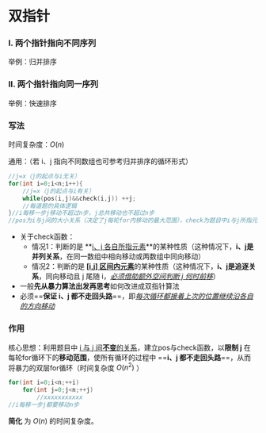 # 双指针



### I. 两个指针指向不同序列



举例：归并排序





### II. 两个指针指向同一序列



举例：快速排序





### 写法



时间复杂度：$O(n)$

通用：（若 i、j 指向不同数组也可参考归并排序的循环形式）

```c++
//j=x（j的起点与i无关）
for(int i=0;i<n;i++){
    //j=x（j的起点与i有关）
    while(pos(i,j)&&check(i,j)) ++j;
    //每道题的具体逻辑
}//i每移一步j移动不超过n步，j总共移动也不超过n步
//pos为i与j间的大小关系（决定了j每轮for内移动的最大范围），check为题目中i与j所指元素的某种关系（决定了j在每轮可移动范围内何时提前停下）【有可能满足check时必满足pos，即pos可省略】
```

- 关于check函数：
  - 情况1：判断的是 **<u>i、j 各自所指元素</u>**的某种性质（这种情况下，**i、j是并列关系**，在同一数组中相向移动或两数组中同向移动）
  - 情况2：判断的是 <u>**[i,j] 区间内元素**</u>的某种性质（这种情况下，**i、j是追逐关系**，同向移动且 j 尾随 i，<u>*必须借助额外空间判断 j 何时前移*</u>）
- 一般**先从暴力算法出发再思考**如何改进成双指针算法
- 必须==**保证 i、j 都不走回头路**==，即<u>*每次循环都接着上次的位置继续沿各自的方向移动*</u>



### 作用



核心思想：利用题目中 <u>i 与 j 间**不变**的关系</u>，建立pos与check函数，以**限制 j** 在每轮for循环下的**移动范围**，使所有循环的过程中 ==**i、j 都不走回头路**==，从而将暴力的双层for循环（时间复杂度 $O(n^2)$ ）

```c++
for(int i=0;i<n;++i)
    for(int j=0;j<n;++j)
        //xxxxxxxxxxx
//i每移一步j都要移动n步        
```

**简化** 为 $O(n)$ 的时间复杂度。


